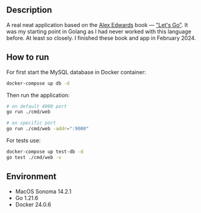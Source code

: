 ## Description
A real neat application based on the [Alex Edwards](https://www.alexedwards.net/) book — ["Let's Go"](https://lets-go.alexedwards.net/). 
It was my starting point in Golang as I had never worked with this language before. At least so closely. I finished these book and app in February 2024.


## How to run
For first start the MySQL database in Docker container:
```sh
docker-compose up db -d
```

Then run the application:
```sh
# on default 4000 port
go run ./cmd/web 

# on specific port
go run ./cmd/web -addr=":9000"
```

For tests use:
```sh
docker-compose up test-db -d
go test ./cmd/web -v
```

## Environment
- MacOS Sonoma 14.2.1
- Go 1.21.6
- Docker 24.0.6
